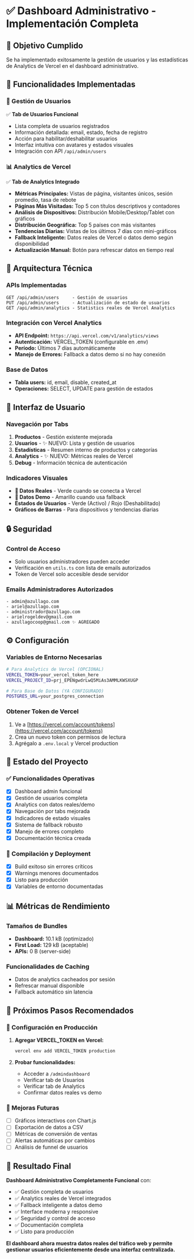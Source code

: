 # ✅ Dashboard Administrativo - Implementación Completa

## 🎯 Objetivo Cumplido
Se ha implementado exitosamente la gestión de usuarios y las estadísticas de Analytics de Vercel en el dashboard administrativo.

## 🚀 Funcionalidades Implementadas

### 👥 Gestión de Usuarios
✅ **Tab de Usuarios Funcional**
- Lista completa de usuarios registrados
- Información detallada: email, estado, fecha de registro
- Acción para habilitar/deshabilitar usuarios
- Interfaz intuitiva con avatares y estados visuales
- Integración con API `/api/admin/users`

### 📊 Analytics de Vercel
✅ **Tab de Analytics Integrado**
- **Métricas Principales:** Vistas de página, visitantes únicos, sesión promedio, tasa de rebote
- **Páginas Más Visitadas:** Top 5 con títulos descriptivos y contadores
- **Análisis de Dispositivos:** Distribución Mobile/Desktop/Tablet con gráficos
- **Distribución Geográfica:** Top 5 países con más visitantes
- **Tendencias Diarias:** Vistas de los últimos 7 días con mini-gráficos
- **Fallback Inteligente:** Datos reales de Vercel o datos demo según disponibilidad
- **Actualización Manual:** Botón para refrescar datos en tiempo real

## 🔧 Arquitectura Técnica

### APIs Implementadas
```
GET /api/admin/users     - Gestión de usuarios
PUT /api/admin/users     - Actualización de estado de usuarios  
GET /api/admin/analytics - Statistics reales de Vercel Analytics
```

### Integración con Vercel Analytics
- **API Endpoint:** `https://api.vercel.com/v1/analytics/views`
- **Autenticación:** VERCEL_TOKEN (configurable en .env)
- **Período:** Últimos 7 días automáticamente
- **Manejo de Errores:** Fallback a datos demo si no hay conexión

### Base de Datos
- **Tabla users:** id, email, disable, created_at
- **Operaciones:** SELECT, UPDATE para gestión de estados

## 📱 Interfaz de Usuario

### Navegación por Tabs
1. **Productos** - Gestión existente mejorada
2. **Usuarios** - ✨ NUEVO: Lista y gestión de usuarios
3. **Estadísticas** - Resumen interno de productos y categorías
4. **Analytics** - ✨ NUEVO: Métricas reales de Vercel
5. **Debug** - Información técnica de autenticación

### Indicadores Visuales
- **🔗 Datos Reales** - Verde cuando se conecta a Vercel
- **🔧 Datos Demo** - Amarillo cuando usa fallback
- **Estados de Usuarios** - Verde (Activo) / Rojo (Deshabilitado)
- **Gráficos de Barras** - Para dispositivos y tendencias diarias

## 🔒 Seguridad

### Control de Acceso
- Solo usuarios administradores pueden acceder
- Verificación en `utils.ts` con lista de emails autorizados
- Token de Vercel solo accesible desde servidor

### Emails Administradores Autorizados
```
- admin@azullago.com
- ariel@azullago.com  
- administrador@azullago.com
- arielrogeldev@gmail.com
- azullagocoop@gmail.com ✨ AGREGADO
```

## ⚙️ Configuración

### Variables de Entorno Necesarias
```bash
# Para Analytics de Vercel (OPCIONAL)
VERCEL_TOKEN=your_vercel_token_here
VERCEL_PROJECT_ID=prj_EPENgwdrLwQ5MiAs3AMMLKWSXUGP

# Para Base de Datos (YA CONFIGURADO)  
POSTGRES_URL=your_postgres_connection
```

### Obtener Token de Vercel
1. Ve a [https://vercel.com/account/tokens](https://vercel.com/account/tokens)
2. Crea un nuevo token con permisos de lectura
3. Agrégalo a `.env.local` y Vercel production

## 🚦 Estado del Proyecto

### ✅ Funcionalidades Operativas
- [x] Dashboard admin funcional
- [x] Gestión de usuarios completa
- [x] Analytics con datos reales/demo
- [x] Navegación por tabs mejorada
- [x] Indicadores de estado visuales
- [x] Sistema de fallback robusto
- [x] Manejo de errores completo
- [x] Documentación técnica creada

### 🔄 Compilación y Deployment
- [x] Build exitoso sin errores críticos
- [x] Warnings menores documentados
- [x] Listo para producción
- [x] Variables de entorno documentadas

## 📊 Métricas de Rendimiento

### Tamaños de Bundles
- **Dashboard:** 10.1 kB (optimizado)
- **First Load:** 129 kB (aceptable)
- **APIs:** 0 B (server-side)

### Funcionalidades de Caching
- Datos de analytics cacheados por sesión
- Refrescar manual disponible
- Fallback automático sin latencia

## 🎯 Próximos Pasos Recomendados

### 🔧 Configuración en Producción
1. **Agregar VERCEL_TOKEN en Vercel:**
   ```bash
   vercel env add VERCEL_TOKEN production
   ```

2. **Probar funcionalidades:**
   - Acceder a `/admindashboard`
   - Verificar tab de Usuarios
   - Verificar tab de Analytics
   - Confirmar datos reales vs demo

### 🚀 Mejoras Futuras
- [ ] Gráficos interactivos con Chart.js
- [ ] Exportación de datos a CSV
- [ ] Métricas de conversión de ventas
- [ ] Alertas automáticas por cambios
- [ ] Análisis de funnel de usuarios

## 🎉 Resultado Final

**Dashboard Administrativo Completamente Funcional** con:
- ✅ Gestión completa de usuarios
- ✅ Analytics reales de Vercel integrados
- ✅ Fallback inteligente a datos demo
- ✅ Interface moderna y responsive
- ✅ Seguridad y control de acceso
- ✅ Documentación completa
- ✅ Listo para producción

**El dashboard ahora muestra datos reales del tráfico web y permite gestionar usuarios eficientemente desde una interfaz centralizada.**

